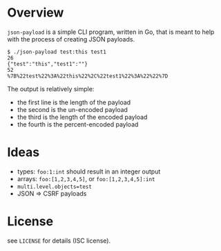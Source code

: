# Overview

`json-payload` is a simple CLI program, written in Go, that is meant to help with the process of creating JSON payloads.


    $ ./json-payload test:this test1
    26
    {"test":"this","test1":""}
    52
    %7B%22test%22%3A%22this%22%2C%22test1%22%3A%22%22%7D

The output is relatively simple:

- the first line is the length of the payload
- the second is the un-encoded payload
- the third is the length of the encoded payload
- the fourth is the percent-encoded payload

# Ideas

- types: `foo:1:int` should result in an integer output
- arrays: `foo:[1,2,3,4,5]`, or `foo:[1,2,3,4,5]:int`
- `multi.level.objects=test`
- JSON => CSRF payloads

# License

see `LICENSE` for details (ISC license).
